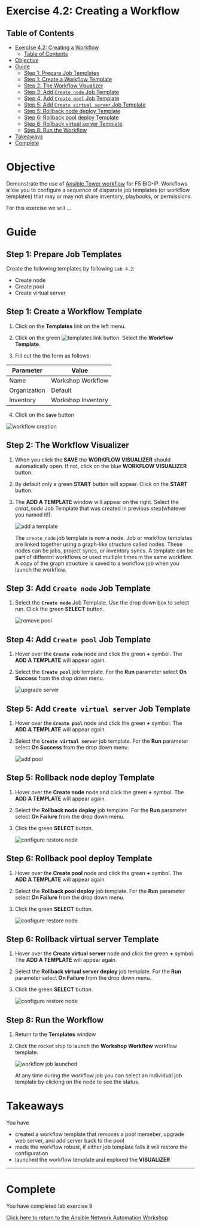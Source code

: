 # Exercise 4.2: Creating a Workflow

## Table of Contents

- [Exercise 4.2: Creating a Workflow](#exercise-42-creating-a-workflow)
  - [Table of Contents](#table-of-contents)
- [Objective](#objective)
- [Guide](#guide)
  - [Step 1: Prepare Job Templates](#step-1-prepare-job-templates)
  - [Step 1: Create a Workflow Template](#step-1-create-a-workflow-template)
  - [Step 2: The Workflow Visualizer](#step-2-the-workflow-visualizer)
  - [Step 3: Add `Create node` Job Template](#step-3-add-create-node-job-template)
  - [Step 4: Add `Create pool` Job Template](#step-4-add-create-pool-job-template)
  - [Step 5: Add `Create virtual server` Job Template](#step-5-add-create-virtual-server-job-template)
  - [Step 5: Rollback node deploy Template](#step-5-rollback-node-deploy-template)
  - [Step 6: Rollback pool deploy Template](#step-6-rollback-pool-deploy-template)
  - [Step 6: Rollback virtual server Template](#step-6-rollback-virtual-server-template)
  - [Step 8: Run the Workflow](#step-8-run-the-workflow)
- [Takeaways](#takeaways)
- [Complete](#complete)

# Objective

Demonstrate the use of [Ansible Tower workflow](https://docs.ansible.com/ansible-tower/latest/html/userguide/workflows.html) for F5 BIG-IP.  Workflows allow you to configure a sequence of disparate job templates (or workflow templates) that may or may not share inventory, playbooks, or permissions.

For this exercise we will ...

# Guide

## Step 1: Prepare Job Templates

Create the following templates by following `Lab 4.2`:
* Create node
* Create pool
* Create virtual server

## Step 1: Create a Workflow Template

1. Click on the **Templates** link on the left menu.  

2. Click on the green ![templates link](images/add.png) button. Select the **Workflow Template**.  

3. Fill out the the form as follows:

| Parameter | Value |
|---|---|
| Name  | Workshop Workflow  |
|  Organization |  Default |
|  Inventory |  Workshop Inventory |

4. Click on the **`Save`** button

![workflow creation](images/workflow.gif)

## Step 2: The Workflow Visualizer

1. When you click the **SAVE** the **WORKFLOW VISUALIZER** should automatically open.  If not, click on the blue **WORKFLOW VISUALIZER** button.  

2. By default only a green **START** button will appear.  Click on the **START** button.  

3. The **ADD A TEMPLATE** window will appear on the right.  Select the *creat_node* Job Template that was created in previous step(whatever you named it!).

   ![add a template](images/add-a-template.png)

   The `create_node` job template is now a node.  Job or workflow templates are linked together using a graph-like structure called nodes. These nodes can be jobs, project syncs, or inventory syncs. A template can be part of different workflows or used multiple times in the same workflow. A copy of the graph structure is saved to a workflow job when you launch the workflow.

## Step 3: Add `Create node` Job Template

1.  Select the **`Create node`** Job Template.  Use the drop down box to select run.  Click the green **SELECT** button.

    ![remove pool](images/create_node.png)

## Step 4: Add `Create pool` Job Template

1.  Hover over the **`Create node`** node and click the green **+** symbol.  The **ADD A TEMPLATE** will appear again.

2. Select the **`Create pool`** job template.  For the **Run** parameter select **On Success** from the drop down menu.  

   ![upgrade server](images/create_pool.png)

## Step 5: Add `Create virtual server` Job Template

1.  Hover over the **`Create pool`**  node and click the green **+** symbol.  The **ADD A TEMPLATE** will appear again.

2. Select the **`Create virtual server`** job template.  For the **Run** parameter select **On Success** from the drop down menu.  

   ![add pool](images/create_virtualserver.png)

## Step 5: Rollback node deploy Template

1.  Hover over the **Create node** node and click the green **+** symbol.  The **ADD A TEMPLATE** will appear again.

2. Select the **Rollback node deploy** job template.  For the **Run** parameter select **On Failure** from the drop down menu.  
3. Click the green **SELECT** button.  

   ![configure restore node](images/rollback_node.png)

## Step 6: Rollback pool deploy Template

1.  Hover over the **Create pool** node and click the green **+** symbol.  The **ADD A TEMPLATE** will appear again.

2. Select the **Rollback pool deploy** job template.  For the **Run** parameter select **On Failure** from the drop down menu.  
3. Click the green **SELECT** button.  

   ![configure restore node](images/rollback_pool.png)

## Step 6: Rollback virtual server Template

1.  Hover over the **Create virtual server** node and click the green **+** symbol.  The **ADD A TEMPLATE** will appear again.

2. Select the **Rollback virtual server deploy** job template.  For the **Run** parameter select **On Failure** from the drop down menu.  
3. Click the green **SELECT** button.  

   ![configure restore node](images/rollback_virtualserver.png)

## Step 8: Run the Workflow

1. Return to the **Templates** window

2. Click the rocket ship to launch the **Workshop Workflow** workflow template.

   ![workflow job launched](images/running-workflow.png)

    At any time during the workflow job you can select an individual job template by clicking on the node to see the status.

# Takeaways

You have
 - created a workflow template that removes a pool memeber, upgrade web server, and add server back to the pool
 - made the workflow robust, if either job template fails it will restore the configuration
 - launched the workflow template and explored the **VISUALIZER**

---

# Complete

You have completed lab exercise 9

[Click here to return to the Ansible Network Automation Workshop](../README.md)
